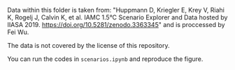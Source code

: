 Data within this folder is taken from: "Huppmann D, Kriegler E, Krey V, Riahi K, Rogelj J, Calvin K, et al. IAMC 1.5°C Scenario Explorer and Data hosted by IIASA 2019. https://doi.org/10.5281/zenodo.3363345" and is proccessed by Fei Wu.

The data is not covered by the license of this repository.

You can run the codes in `scenarios.ipynb` and reproduce the figure.
